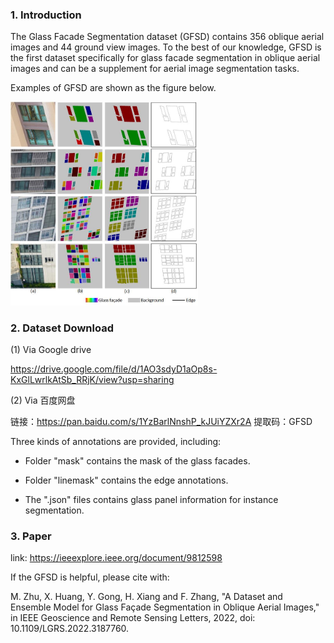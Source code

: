 ### 1. Introduction 
The Glass Facade Segmentation dataset (GFSD) contains 356 oblique aerial images and 44 ground view images. To the best of our knowledge, GFSD is the first dataset specifically for glass facade segmentation in oblique aerial images and can be a supplement for aerial image segmentation tasks.

Examples of GFSD are shown as the figure below.

<img src="https://github.com/zmaomia/Glass-Facade-Segmentation-Dataset-GFSD/blob/main/dataset.jpg" width="300px">

### 2. Dataset Download
(1) Via Google drive

https://drive.google.com/file/d/1AO3sdyD1aOp8s-KxGlLwrlkAtSb_RRjK/view?usp=sharing

(2) Via 百度网盘

链接：https://pan.baidu.com/s/1YzBarlNnshP_kJUiYZXr2A 
提取码：GFSD 

Three kinds of annotations are provided, including:

* Folder "mask" contains the mask of the glass facades.

* Folder "linemask" contains the edge annotations.

* The ".json" files contains glass panel information for instance segmentation. 

### 3. Paper 

link: https://ieeexplore.ieee.org/document/9812598

If the GFSD is helpful, please cite with:

M. Zhu, X. Huang, Y. Gong, H. Xiang and F. Zhang, "A Dataset and Ensemble Model for Glass Façade Segmentation in Oblique Aerial Images," in IEEE Geoscience and Remote Sensing Letters, 2022, doi: 10.1109/LGRS.2022.3187760.
